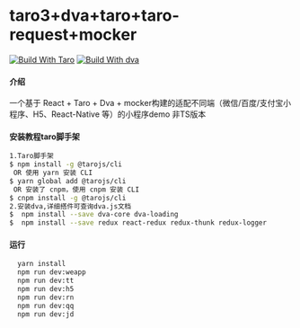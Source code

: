 # taro3+dva+taro+taro-request+mocker
[![Build With Taro](https://img.shields.io/badge/build%20with-Taro-028fe4.svg?style=flat-square)](https://github.com/NervJS/taro/)
[![Build With dva](https://img.shields.io/badge/build%20with-dva-028fe4.svg?style=flat-square)](https://dvajs.com/)
#### 介绍
一个基于 React + Taro + Dva + mocker构建的适配不同端（微信/百度/支付宝小程序、H5、React-Native 等）的小程序demo 非TS版本

#### 安装教程taro脚手架
```bash
1.Taro脚手架
$ npm install -g @tarojs/cli
 OR 使用 yarn 安装 CLI
$ yarn global add @tarojs/cli
 OR 安装了 cnpm，使用 cnpm 安装 CLI
$ cnpm install -g @tarojs/cli
2.安装dva,详细搭件可查询dva.js文档
$  npm install --save dva-core dva-loading
$  npm install --save redux react-redux redux-thunk redux-logger
```
#### 运行
```bash
  yarn install
  npm run dev:weapp 
  npm run dev:tt
  npm run dev:h5
  npm run dev:rn
  npm run dev:qq
  npm run dev:jd
  ```

